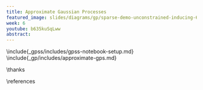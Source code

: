 ```yaml
---
title: Approximate Gaussian Processes
featured_image: slides/diagrams/gp/sparse-demo-unconstrained-inducing-6-gp.svg
week: 6
youtube: b635kuSqLww
abstract: 
---
```


\include{_gpss/includes/gpss-notebook-setup.md}
\include{_gp/includes/approximate-gps.md}

\thanks

\references

